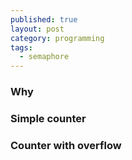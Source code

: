 ```yaml
---
published: true
layout: post
category: programming
tags: 
  - semaphore
---
```


### Why

### Simple counter

### Counter with overflow


